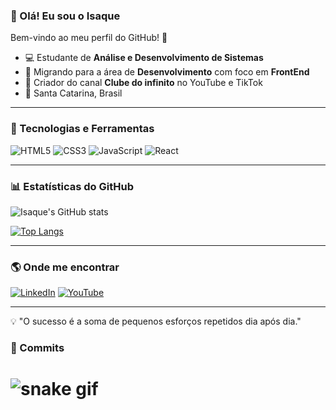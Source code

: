 ### 👋 Olá! Eu sou o Isaque

Bem-vindo ao meu perfil do GitHub! 🚀
 
- 💻 Estudante de **Análise e Desenvolvimento de Sistemas**
- 🔭 Migrando para a área de **Desenvolvimento** com foco em **FrontEnd**
- 🎥 Criador do canal **Clube do infinito** no YouTube e TikTok
- 📍 Santa Catarina, Brasil

---

### 🔧 Tecnologias e Ferramentas

![HTML5](https://img.shields.io/badge/HTML5-%23E34F26.svg?style=for-the-badge&logo=html5&logoColor=white)
![CSS3](https://img.shields.io/badge/CSS3-%231572B6.svg?style=for-the-badge&logo=css3&logoColor=white)
![JavaScript](https://img.shields.io/badge/JavaScript-%23F7DF1E.svg?style=for-the-badge&logo=javascript&logoColor=black)
![React](https://img.shields.io/badge/React-%2361DAFB.svg?style=for-the-badge&logo=react&logoColor=black)

---

### 📊 Estatísticas do GitHub

![Isaque's GitHub stats](https://github-readme-stats.vercel.app/api?username=IsaqueDinba&show_icons=true&theme=radical)

[![Top Langs](https://github-readme-stats.vercel.app/api/top-langs/?username=IsaqueDinba&layout=compact&theme=radical)](https://github.com/anuraghazra/github-readme-stats)

---

### 🌎 Onde me encontrar

[![LinkedIn](https://img.shields.io/badge/LinkedIn-%230A66C2.svg?style=for-the-badge&logo=linkedin&logoColor=white)](https://linkedin.com/in/isaque-santos-720b8b15a)
[![YouTube](https://img.shields.io/badge/YouTube-%23FF0000.svg?style=for-the-badge&logo=youtube&logoColor=white)](https://www.youtube.com/@clubedoinfinito)

---

💡 "O sucesso é a soma de pequenos esforços repetidos dia após dia."




### 🐍 Commits 

# ![snake gif](https://github.com/IsaqueDinba/IsaqueDinba/blob/output/github-contribution-grid-snake.gif)






